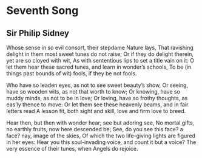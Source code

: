# Seventh Song
## Sir Philip Sidney
Whose sense in so evil consort, their stepdame Nature lays,
That ravishing delight in them most sweet tunes do not raise;
Or if they do delight therein, yet are so cloyed with wit,
As with sententious lips to set a title vain on it:
O let them hear these sacred tunes, and learn in wonder’s schools,
To be (in things past bounds of wit) fools, if they be not fools.

Who have so leaden eyes, as not to see sweet beauty’s show,
Or seeing, have so wooden wits, as not that worth to know;
Or knowing, have so muddy minds, as not to be in love;
Or loving, have so frothy thoughts, as eas’ly thence to move:
Or let them see these heavenly beams, and in fair letters read
A lesson fit, both sight and skill, love and firm love to breed.

Hear then, but then with wonder hear; see but adoring see,
No mortal gifts, no earthly fruits, now here descended be;
See, do you see this face? a face? nay, image of the skies,
Of which the two life-giving lights are figured in her eyes:
Hear you this soul-invading voice, and count it but a voice?
The very essence of their tunes, when Angels do rejoice.